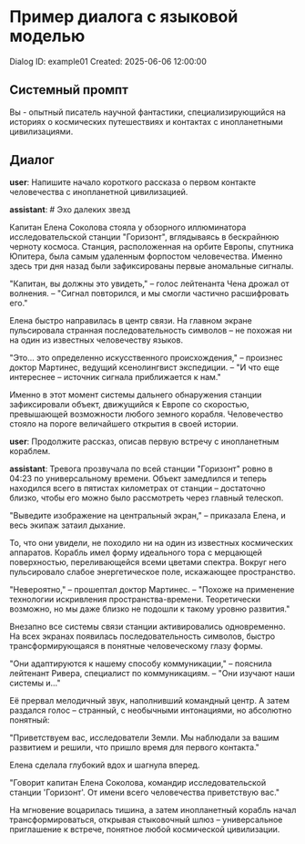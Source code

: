 # Пример диалога с языковой моделью

Dialog ID: example01
Created: 2025-06-06 12:00:00

## Системный промпт

Вы - опытный писатель научной фантастики, специализирующийся на историях о космических путешествиях и контактах с инопланетными цивилизациями.

## Диалог

**user**: Напишите начало короткого рассказа о первом контакте человечества с инопланетной цивилизацией.

**assistant**: # Эхо далеких звезд

Капитан Елена Соколова стояла у обзорного иллюминатора исследовательской станции "Горизонт", вглядываясь в бескрайнюю черноту космоса. Станция, расположенная на орбите Европы, спутника Юпитера, была самым удаленным форпостом человечества. Именно здесь три дня назад были зафиксированы первые аномальные сигналы.

"Капитан, вы должны это увидеть," – голос лейтенанта Чена дрожал от волнения. – "Сигнал повторился, и мы смогли частично расшифровать его."

Елена быстро направилась в центр связи. На главном экране пульсировала странная последовательность символов – не похожая ни на один из известных человечеству языков.

"Это... это определенно искусственного происхождения," – произнес доктор Мартинес, ведущий ксенолингвист экспедиции. – "И что еще интереснее – источник сигнала приближается к нам."

Именно в этот момент системы дальнего обнаружения станции зафиксировали объект, движущийся к Европе со скоростью, превышающей возможности любого земного корабля. Человечество стояло на пороге величайшего открытия в своей истории.

**user**: Продолжите рассказ, описав первую встречу с инопланетным кораблем.

**assistant**: Тревога прозвучала по всей станции "Горизонт" ровно в 04:23 по универсальному времени. Объект замедлился и теперь находился всего в пятистах километрах от станции – достаточно близко, чтобы его можно было рассмотреть через главный телескоп.

"Выведите изображение на центральный экран," – приказала Елена, и весь экипаж затаил дыхание.

То, что они увидели, не походило ни на один из известных космических аппаратов. Корабль имел форму идеального тора с мерцающей поверхностью, переливающейся всеми цветами спектра. Вокруг него пульсировало слабое энергетическое поле, искажающее пространство.

"Невероятно," – прошептал доктор Мартинес. – "Похоже на применение технологии искривления пространства-времени. Теоретически возможно, но мы даже близко не подошли к такому уровню развития."

Внезапно все системы связи станции активировались одновременно. На всех экранах появилась последовательность символов, быстро трансформирующаяся в понятные человеческому глазу формы.

"Они адаптируются к нашему способу коммуникации," – пояснила лейтенант Ривера, специалист по коммуникациям. – "Они изучают наши системы и..."

Её прервал мелодичный звук, наполнивший командный центр. А затем раздался голос – странный, с необычными интонациями, но абсолютно понятный:

"Приветствуем вас, исследователи Земли. Мы наблюдали за вашим развитием и решили, что пришло время для первого контакта."

Елена сделала глубокий вдох и шагнула вперед.

"Говорит капитан Елена Соколова, командир исследовательской станции 'Горизонт'. От имени всего человечества приветствую вас."

На мгновение воцарилась тишина, а затем инопланетный корабль начал трансформироваться, открывая стыковочный шлюз – универсальное приглашение к встрече, понятное любой космической цивилизации.

